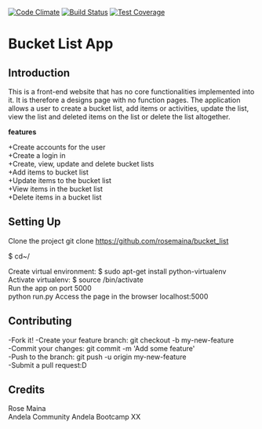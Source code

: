 [![Code Climate](https://codeclimate.com/github/cloudfoundry/membrane.png)](https://codeclimate.com/github/cloudfoundry/membrane)
  [![Build Status](https://travis-ci.org/cloudfoundry/membrane.png)](https://travis-ci.org/cloudfoundry/membrane)
  [![Test Coverage](https://codeclimate.com/github/codeclimate/codeclimate/badges/coverage.svg)](https://codeclimate.com/github/codeclimate/codeclimate/coverage)
  
# Bucket List App

## Introduction

This is a front-end website that has no core functionalities implemented into it. It is therefore a designs page with no function pages. The application allows a user to create a bucket list, add items or activities, update the list, view the list and deleted items on the list or delete the list altogether.

**features** 

+Create accounts for the user  
+Create a login in  
+Create, view, update and delete bucket lists  
+Add items to bucket list  
+Update items to the bucket list  
+View items in the bucket list  
+Delete items in a bucket list  

## Setting Up

Clone the project
git clone https://github.com/rosemaina/bucket_list <foldername>  

$ cd~/<foldername>  

Create virtual environment:
$ sudo apt-get install python-virtualenv  
Activate virtualenv:
$ source <envname>/bin/activate    
Run the app on port 5000  
python run.py
Access the page in the browser
localhost:5000


## Contributing 

-Fork it! 
-Create your feature branch: git checkout -b my-new-feature  
-Commit your changes: git commit -m 'Add some feature'  
-Push to the branch: git push -u origin my-new-feature  
-Submit a pull request:D  

## Credits
Rose Maina  
Andela Community
Andela Bootcamp XX
